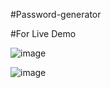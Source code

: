 #Password-generator

#For Live Demo

![image](https://user-images.githubusercontent.com/81670997/171089484-5491dbcb-1736-45d4-b5e4-5dfea3adfa5f.png)

![image](https://user-images.githubusercontent.com/81670997/171089562-5b3b0141-7109-43b8-b2f9-84d992232244.png)

